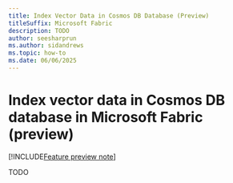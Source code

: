 ```yaml
---
title: Index Vector Data in Cosmos DB Database (Preview)
titleSuffix: Microsoft Fabric
description: TODO
author: seesharprun
ms.author: sidandrews
ms.topic: how-to
ms.date: 06/06/2025
---
```


# Index vector data in Cosmos DB database in Microsoft Fabric (preview)

[!INCLUDE[Feature preview note](../../includes/feature-preview-note.md)]

TODO
